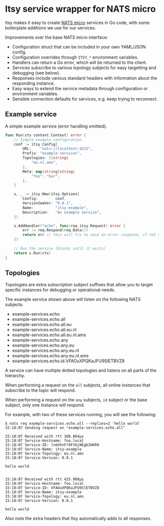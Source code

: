 # Itsy service wrapper for NATS micro

Itsy makes it easy to create [NATS micro](https://pkg.go.dev/github.com/nats-io/nats.go/micro)
services in Go code, with some boilerplate additions we use for our services.

Improvements over the base NATS micro interface:

- Configuration struct that can be included in your own YAML/JSON config.
- Configuration overrides through `ITSY_*` environment variables.
- Handlers can return a Go error, which will be returned to the client.
- Services subscribe to various topology subjects for easy targetting and debugging (see below).
- Responses include various standard headers with information about the responding instance.
- Easy ways to extend the service metadata through configuration or environment variables.
- Sensible connection defaults for services, e.g. keep trying to reconnect.

## Example service

A simple example service (error handling omitted).

```go
func Run(ctx context.Context) error {
	// Simple example configuration
	conf := itsy.Config{
		URL:    "nats://localhost:4222",
		Prefix: "example-services",
		Topologies: []string{
			"eu.nl.ams",
		},
		Meta: map[string]string{
			"foo": "bar",
		},
	}

	s, _ := itsy.New(itsy.Options{
		Config:        conf,
		VersionSemVer: "0.0.1",
		Name:          "itsy-example",
		Description:   "An example service",
	})

	s.AddHandler("echo", func(req itsy.Request) error {
		err := req.Respond(req.Data())
		return err // this will try to send an error response, if not nil
	})
	
	// Run the service (blocks until it exits)
	return s.Run(ctx)
}

```

## Topologies

Topologies are extra subscription subject suffixes that allow you to target specific instances
for debugging or operational needs.

The example service shown above will listen on the following NATS subjects:

- example-services.echo
- example-services.echo.all
- example-services.echo.all.eu
- example-services.echo.all.eu.nl
- example-services.echo.all.eu.nl.ams
- example-services.echo.any
- example-services.echo.any.eu
- example-services.echo.any.eu.nl
- example-services.echo.any.eu.nl.ams
- example-services.echo.id.VFAOuXPQKaJFU9SlETBVZ8

A service can have multiple dotted topologies and listens on all parts of the hierarchy.

When performing a request on the `all` subjects, all online instances that subscribe to the
topic will respond.

When performing a request on the `any` subjects, `id` subject or the base subject, only one
instance will respond.

For example, with two of these services running, you will see the following:

```
$ nats req example-services.echo.all --replies=2 'hello world'
15:18:07 Sending request on "example-services.echo.all"

15:18:07 Received with rtt 388.864µs
15:18:07 Service-Hostname: foo.local
15:18:07 Service-ID: lnmVhnFr9Ft6iNEgb3bKR9
15:18:07 Service-Name: itsy-example
15:18:07 Service-Topology: eu.nl.ams
15:18:07 Service-Version: 0.0.1

hello world


15:18:07 Received with rtt 425.988µs
15:18:07 Service-Hostname: foo.local
15:18:07 Service-ID: VFAOuXPQKaJFU9SlETBVZ8
15:18:07 Service-Name: itsy-example
15:18:07 Service-Topology: eu.nl.ams
15:18:07 Service-Version: 0.0.1

hello world
```

Also note the extra headers that Itsy automatically adds to all responses.


